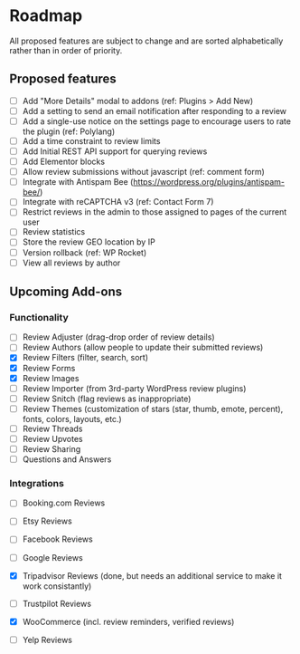 # Roadmap

All proposed features are subject to change and are sorted alphabetically rather than in order of priority.

## Proposed features

- [ ] Add "More Details" modal to addons (ref: Plugins > Add New)
- [ ] Add a setting to send an email notification after responding to a review
- [ ] Add a single-use notice on the settings page to encourage users to rate the plugin (ref: Polylang)
- [ ] Add a time constraint to review limits
- [ ] Add Initial REST API support for querying reviews
- [ ] Add Elementor blocks
- [ ] Allow review submissions without javascript (ref: comment form)
- [ ] Integrate with Antispam Bee (https://wordpress.org/plugins/antispam-bee/)
- [ ] Integrate with reCAPTCHA v3 (ref: Contact Form 7)
- [ ] Restrict reviews in the admin to those assigned to pages of the current user
- [ ] Review statistics
- [ ] Store the review GEO location by IP
- [ ] Version rollback (ref: WP Rocket)
- [ ] View all reviews by author

## Upcoming Add-ons

### Functionality

- [ ] Review Adjuster (drag-drop order of review details)
- [ ] Review Authors (allow people to update their submitted reviews)
- [x] Review Filters (filter, search, sort)
- [x] Review Forms
- [x] Review Images
- [ ] Review Importer (from 3rd-party WordPress review plugins)
- [ ] Review Snitch (flag reviews as inappropriate)
- [ ] Review Themes (customization of stars (star, thumb, emote, percent), fonts, colors, layouts, etc.)
- [ ] Review Threads
- [ ] Review Upvotes
- [ ] Review Sharing
- [ ] Questions and Answers

### Integrations

- [ ] Booking.com Reviews
- [ ] Etsy Reviews
- [ ] Facebook Reviews
- [ ] Google Reviews
- [x] Tripadvisor Reviews (done, but needs an additional service to make it work consistantly)
- [ ] Trustpilot Reviews
- [x] WooCommerce (incl. review reminders, verified reviews)
- [ ] Yelp Reviews

